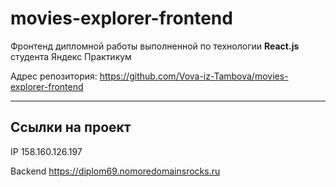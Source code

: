 # movies-explorer-frontend

Фронтенд дипломной работы выполненной по технологии **React.js** студента Яндекс Практикум

Адрес репозитория: https://github.com/Vova-iz-Tambova/movies-explorer-frontend

---

## Ссылки на проект

IP 158.160.126.197

Backend https://diplom69.nomoredomainsrocks.ru
